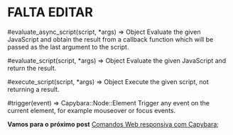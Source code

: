 # FALTA EDITAR

#evaluate_async_script(script, *args) ⇒ Object
Evaluate the given JavaScript and obtain the result from a callback function which will be passed as the last argument to the script.

#evaluate_script(script, *args) ⇒ Object
Evaluate the given JavaScript and return the result.

#execute_script(script, *args) ⇒ Object
Execute the given script, not returning a result.

#trigger(event) ⇒ Capybara::Node::Element
Trigger any event on the current element, for example mouseover or focus events.


**Vamos para o próximo post** [Comandos Web responsiva com Capybara](https://github.com/brunobatista25/best_archer/blob/master/tests/Capybara/12-web_responsiva_capybara.md);
